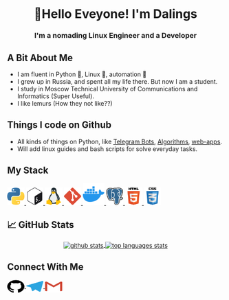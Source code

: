 <h1 align="center">🧞Hello Eveyone! I'm Dalings</h1>

<h3 align="center"> I'm a nomading Linux Engineer and a Developer </h3>

## A Bit About Me

* I am fluent in Python 🐍, Linux 🐧, automation 🤖
* I grew up in Russia, and spent all my life there. But now I am a student.
* I study in Moscow Technical University of Communications and Informatics (Super Useful).
* I like lemurs (How they not like??)

## Things I code on Github

* All kinds of things on Python, like [Telegram Bots](https://github.com/Dalings-Lab/Bot-with-timetable), [Algorithms](https://github.com/Dalings-Lab/Moscow-season), [web-apps](https://github.com/Dalings-Lab/Flask-App).
* Will add linux guides and bash scripts for solve everyday tasks.

## My Stack

<p align="left"> 
  <a href="https://www.python.org" target="_blank"> 
    <img src="https://github.com/Dalings-Lab/Dalings-Lab/blob/main/icons/python.svg" alt="python" width="40" height="40"/> 
  </a> 
  <a href="https://www.gnu.org/software/bash/" target="_blank"> 
    <img src="https://github.com/Dalings-Lab/Dalings-Lab/blob/main/icons/bash.svg" alt="bash" width="40" height="40"/> 
  </a>
  <a href="https://www.linux.org/" target="_blank"> 
    <img src="https://github.com/Dalings-Lab/Dalings-Lab/blob/main/icons/linux.svg" alt="linux" width="40" height="40"/> 
  </a>
  <a href="https://git-scm.com/" target="_blank"> 
    <img src="https://github.com/Dalings-Lab/Dalings-Lab/blob/main/icons/git.svg" alt="git" width="40" height="40"/> 
  </a>
  <a href="https://www.docker.com"> 
    <img src="https://github.com/Dalings-Lab/Dalings-Lab/blob/main/icons/docker.svg" alt="docker" width="50" height="50"/> 
  </a> 
  <a href="https://www.postgresql.org/" target="_blank"> 
    <img src="https://github.com/Dalings-Lab/Dalings-Lab/blob/main/icons/postgresql.svg" alt="postgresql" width="40" height="40"/> 
  </a>
  <a href="https://www.w3.org/html/" target="_blank"> 
    <img src="https://github.com/Dalings-Lab/Dalings-Lab/blob/main/icons/html.svg" alt="html5" width="40" height="40"/>
  </a>
  <a href="https://www.w3schools.com/css/" target="_blank"> 
    <img src="https://github.com/Dalings-Lab/Dalings-Lab/blob/main/icons/css.svg" alt="css3" width="40" height="40"/> 
  </a>
</p>

## &#x1f4c8; GitHub Stats
<p align="center">
  <a href="https://github.com/Dalings-Lab">
    <img height="200px"width="55%" align="center" alt="github stats" src="https://github-readme-stats.vercel.app/api?username=Dalings-Lab&include_all_commits=true&count_private=true&show_icons=true&theme=default_repocard" />
  </a>
  <a href="https://github.com/Dalings-Lab">
    <img height="200px" width="40%" alt="top languages stats" align="center" src="https://github-readme-stats.vercel.app/api/top-langs/?username=Dalings-Lab&langs_count=8&layout=compact&theme=default_repocard" />
  </a>
</p>

## Connect With Me

<p align="left">
  <a href="https://www.github.com/Dalings-Lab" target="_blank">
    <img align="center" src="https://raw.githubusercontent.com/sagarchoudhary96/sagarchoudhary96/main/icons/github.svg" alt="github" height="30" width="40" />
  </a>
  <a href="https://t.me/Dalings_Lab" target="_blank">
    <img align="center" src="https://raw.githubusercontent.com/sagarchoudhary96/sagarchoudhary96/main/icons/telegram.svg" alt="telegram" height="30" width="40" />
  </a>
  <a href="mailto:vladimirxbogdanov@mail.ru" target="_blank">
    <img align="center" src="https://raw.githubusercontent.com/sagarchoudhary96/sagarchoudhary96/main/icons/gmail.svg" alt="mail" height="30" width="40" />
  </a>
</p>
<br>